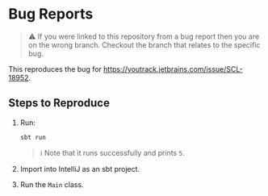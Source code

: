 # Bug Reports

> ⚠️ If you were linked to this repository from a bug report then you are on the wrong branch.
> Checkout the branch that relates to the specific bug.

This reproduces the bug for https://youtrack.jetbrains.com/issue/SCL-18952.

## Steps to Reproduce

1. Run:
   
   ```shell
   sbt run
   ```
   
   > ℹ️ Note that it runs successfully and prints `5`.

1. Import into IntelliJ as an sbt project.
1. Run the `Main` class.
